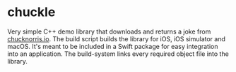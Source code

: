 # chuckle

Very simple C++ demo library that downloads and returns a joke from [chucknorris.io](https://api.chucknorris.io/jokes/random).
The build script builds the library for iOS, iOS simulator and macOS. It's meant to be included in a Swift package for easy
integration into an application. The build-system links every required object file into the library.
